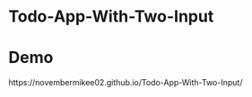 # Todo-App-With-Two-Input

<h1>Demo</h1> https://novembermikee02.github.io/Todo-App-With-Two-Input/

